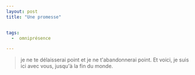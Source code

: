 ```yaml
---
layout: post
title: "Une promesse"


tags: 
  -  omniprésence

---
```


>je ne te délaisserai point et je ne t'abandonnerai point. Et voici, je suis ici avec vous, jusqu'à la fin du monde.


